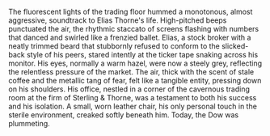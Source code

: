 The fluorescent lights of the trading floor hummed a monotonous, almost aggressive, soundtrack to Elias Thorne's life.  High-pitched beeps punctuated the air, the rhythmic staccato of screens flashing with numbers that danced and swirled like a frenzied ballet.  Elias, a stock broker with a neatly trimmed beard that stubbornly refused to conform to the slicked-back style of his peers, stared intently at the ticker tape snaking across his monitor.  His eyes, normally a warm hazel, were now a steely grey, reflecting the relentless pressure of the market.  The air, thick with the scent of stale coffee and the metallic tang of fear, felt like a tangible entity, pressing down on his shoulders.  His office, nestled in a corner of the cavernous trading room at the firm of Sterling & Thorne, was a testament to both his success and his isolation.  A small, worn leather chair, his only personal touch in the sterile environment, creaked softly beneath him.  Today, the Dow was plummeting.
